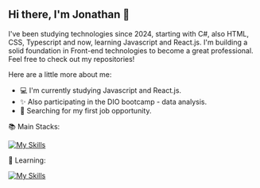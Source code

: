 ## Hi there, I'm Jonathan 👋
I've been studying technologies since 2024, starting with C#, also HTML, CSS, Typescript and now, learning Javascript and React.js. I'm building a solid foundation in Front-end technologies to become a great professional. Feel free to check out my repositories!

Here are a little more about me:

- 💻 I'm currently studying Javascript and React.js.
- ✨ Also participating in the DIO bootcamp - data analysis.
- 🔎 Searching for my first job opportunity.

📚 Main Stacks:
<br>

[![My Skills](https://skillicons.dev/icons?i=mysql,html,css,c#)](https://skillicons.dev)
<br>

🧠 Learning:
<br>

[![My Skills](https://skillicons.dev/icons?i=js,typescript)](https://skillicons.dev)

<!--
**jwsbreal/jwsbreal** is a ✨ _special_ ✨ repository because its `README.md` (this file) appears on your GitHub profile.
-->
